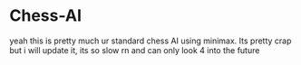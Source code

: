 # Chess-AI
yeah this is pretty much ur standard chess AI using minimax. 
Its pretty crap but i will update it, its so slow rn and can only look 4 into the future
